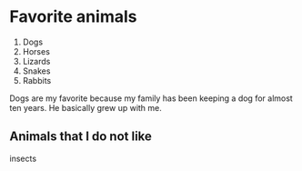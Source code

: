 # Favorite animals

 1. Dogs
 2. Horses
 3. Lizards
 4. Snakes
 5. Rabbits

 Dogs are my favorite because my family has been keeping a dog for almost ten years. He basically grew up with me.

## Animals that I do not like
insects